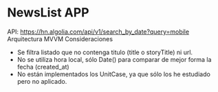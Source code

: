 # NewsList APP

API:  https://hn.algolia.com/api/v1/search_by_date?query=mobile
Arquitectura MVVM
Consideraciones
 - Se filtra listado que no contenga titulo (title o storyTitle) ni url.
 - No se utiliza hora local, sólo Date() para comparar de mejor forma la fecha (created_at)
 - No están implementados los UnitCase, ya que sólo los he estudiado pero no aplicado.
